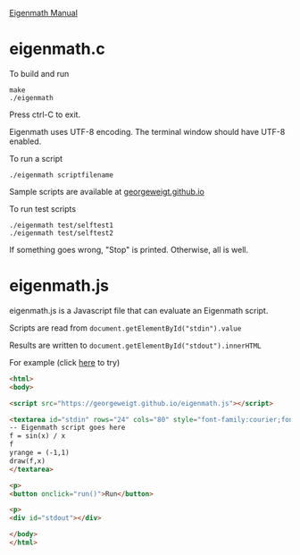 [Eigenmath Manual](https://georgeweigt.github.io/eigenmath.pdf)

# eigenmath.c

To build and run

```
make
./eigenmath
```

Press ctrl-C to exit.

Eigenmath uses UTF-8 encoding. The terminal window should have UTF-8 enabled.

To run a script

```
./eigenmath scriptfilename
```

Sample scripts are available at [georgeweigt.github.io](https://georgeweigt.github.io)

To run test scripts

```
./eigenmath test/selftest1
./eigenmath test/selftest2
```

If something goes wrong, "Stop" is printed.
Otherwise, all is well.

# eigenmath.js

eigenmath.js is a Javascript file that can evaluate an Eigenmath script.

Scripts are read from `document.getElementById("stdin").value`

Results are written to `document.getElementById("stdout").innerHTML`

For example (click [here](https://georgeweigt.github.io/demo.html) to try)

```html
<html>
<body>

<script src="https://georgeweigt.github.io/eigenmath.js"></script>

<textarea id="stdin" rows="24" cols="80" style="font-family:courier;font-size:12pt">
-- Eigenmath script goes here
f = sin(x) / x
f
yrange = (-1,1)
draw(f,x)
</textarea>

<p>
<button onclick="run()">Run</button>

<p>
<div id="stdout"></div>

</body>
</html>
```
